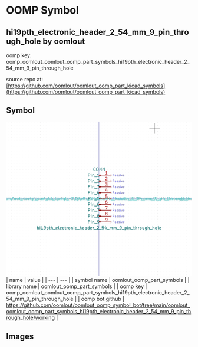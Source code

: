 # OOMP Symbol  
## hi19pth_electronic_header_2_54_mm_9_pin_through_hole  by oomlout  
  
oomp key: oomp_oomlout_oomlout_oomp_part_symbols_hi19pth_electronic_header_2_54_mm_9_pin_through_hole  
  
source repo at: [https://github.com/oomlout/oomlout_oomp_part_kicad_symbols](https://github.com/oomlout/oomlout_oomp_part_kicad_symbols)  
## Symbol  
  
[![working.png](working_600.png)](working.png)  
| name | value | 
| --- | --- | 
| symbol name | oomlout_oomp_part_symbols | 
| library name | oomlout_oomp_part_symbols | 
| oomp key | oomp_oomlout_oomlout_oomp_part_symbols_hi19pth_electronic_header_2_54_mm_9_pin_through_hole | 
| oomp bot github | https://github.com/oomlout/oomlout_oomp_symbol_bot/tree/main/oomlout_oomlout_oomp_part_symbols_hi19pth_electronic_header_2_54_mm_9_pin_through_hole/working | 
## Images  
